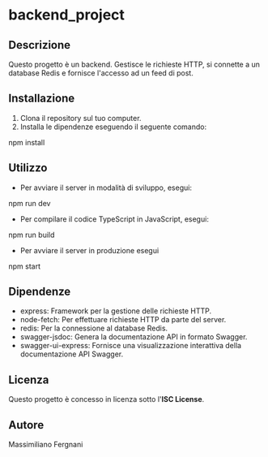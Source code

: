 # backend_project

## Descrizione
Questo progetto è un backend. Gestisce le richieste HTTP, si connette a un database Redis e fornisce l'accesso ad un feed di post.

## Installazione
1. Clona il repository sul tuo computer.
2. Installa le dipendenze eseguendo il seguente comando:

npm install

## Utilizzo
- Per avviare il server in modalità di sviluppo, esegui:

npm run dev

- Per compilare il codice TypeScript in JavaScript, esegui:

npm run build

- Per avviare il server in produzione esegui

npm start

## Dipendenze
- express: Framework per la gestione delle richieste HTTP.
- node-fetch: Per effettuare richieste HTTP da parte del server.
- redis: Per la connessione al database Redis.
- swagger-jsdoc: Genera la documentazione API in formato Swagger.
- swagger-ui-express: Fornisce una visualizzazione interattiva della documentazione API Swagger.

## Licenza
Questo progetto è concesso in licenza sotto l'**ISC License**.

## Autore
Massimiliano Fergnani